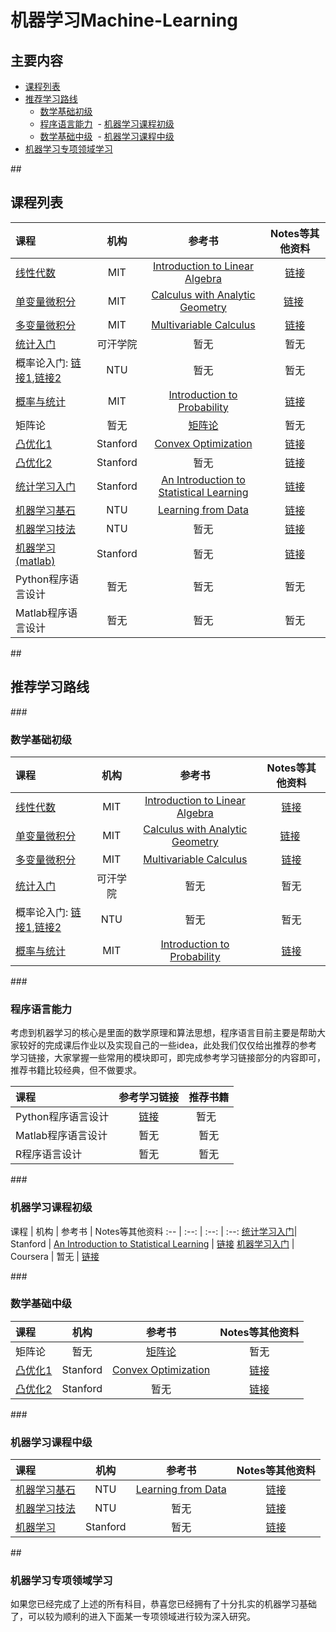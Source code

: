 # 机器学习Machine-Learning

## 主要内容
   
- [课程列表](#curriculum)
- [推荐学习路线](#learning_route)
  - [数学基础初级](#math_basic)
  - [程序语言能力](#programming_basic) 
  - [机器学习课程初级](#machine_learning_basic)
  - [数学基础中级](#math_median)
  - [机器学习课程中级](#machine_learning_median)
- [机器学习专项领域学习](#special_learning)

##<h2 id="curriculum">课程列表</h2>

课程 | 机构 | 参考书 | Notes等其他资料
:-- | :--: | :--: | :--:
[线性代数](http://open.163.com/special/opencourse/daishu.html)| MIT | [Introduction to Linear Algebra](http://math.mit.edu/~gs/linearalgebra/) |  [链接](https://ocw.mit.edu/courses/mathematics/18-06-linear-algebra-spring-2010/study-materials/)
[单变量微积分](http://open.163.com/movie/2006/8/M/L/M6GLI5A07_M6GLJH1ML.html) |  MIT | [Calculus with Analytic Geometry](https://www.amazon.com/exec/obidos/ASIN/0070576424/ref=nosim/mitopencourse-20)  | [链接](https://ocw.mit.edu/courses/mathematics/18-01-single-variable-calculus-fall-2006/) 
[多变量微积分](http://open.163.com/special/opencourse/multivariable.html)  |  MIT | [Multivariable Calculus](https://www.amazon.com/exec/obidos/ASIN/0130339679/ref=nosim/mitopencourse-20) | [链接](https://ocw.mit.edu/courses/mathematics/18-02-multivariable-calculus-fall-2007/)
[统计入门](http://open.163.com/movie/2011/6/6/0/M82IC6GQU_M83J9IK60.html) | 可汗学院 | 暂无 | 暂无
概率论入门: [链接1](http://mooc.guokr.com/course/461/%E6%A9%9F%E7%8E%87/),[链接2](https://www.youtube.com/watch?v=GwSEguqJj6U&index=1&list=PLtvno3VRDR_jMAJcNY1n4pnP5kXtPOmVk)| NTU | 暂无 | 暂无
[概率与统计](https://www.youtube.com/watch?v=j9WZyLZCBzs&list=PLQ3khvAsNhargDx0dG1cQXOrA2u3JsFKc)| MIT | [Introduction to Probability](https://www.amazon.com/exec/obidos/ASIN/188652923X/ref=nosim/mitopencourse-20) | [链接](https://ocw.mit.edu/courses/electrical-engineering-and-computer-science/6-041-probabilistic-systems-analysis-and-applied-probability-fall-2010/tutorials/)
矩阵论 | 暂无 | [矩阵论](https://www.amazon.cn/%E7%9F%A9%E9%98%B5%E8%AE%BA-%E6%88%B4%E5%8D%8E/dp/B00116BRO0/ref=sr_1_1?s=books&ie=UTF8&qid=1478614198&sr=1-1&keywords=%E6%88%B4%E5%8D%8E%EF%BC%8C+%E7%9F%A9%E9%98%B5%E8%AE%BA) | 暂无 
[凸优化1](https://lagunita.stanford.edu/courses/Engineering/CVX101/Winter2014/about)| Stanford | [Convex Optimization](http://www.stanford.edu/~boyd/cvxbook/bv_cvxbook.pdf) | [链接](http://stanford.edu/class/ee364a/index.html)
[凸优化2](https://www.youtube.com/watch?v=U3lJAObbMFI&list=PL3940DD956CDF0622&index=20)| Stanford | 暂无 |  [链接](http://stanford.edu/class/ee364b/)
[统计学习入门](https://lagunita.stanford.edu/courses/HumanitiesSciences/StatLearning/Winter2016/about)| Stanford | [An Introduction to Statistical Learning](http://www-bcf.usc.edu/~gareth/ISL/) | [链接](https://lagunita.stanford.edu/courses/HumanitiesSciences/StatLearning/Winter2016/about)
[机器学习基石](https://www.coursera.org/instructor/htlin)| NTU | [Learning from Data](https://www.amazon.com/gp/product/1600490069) | [链接](https://www.csie.ntu.edu.tw/~htlin/course/mlfound16fall/)
[机器学习技法](https://www.coursera.org/instructor/htlin)| NTU | 暂无 | [链接](https://www.csie.ntu.edu.tw/~htlin/course/ml15fall/)
[机器学习(matlab)](http://open.163.com/movie/2008/1/M/C/M6SGF6VB4_M6SGHFBMC.html)| Stanford |暂无| [链接](http://cs229.stanford.edu/materials.html)
Python程序语言设计| 暂无 | 暂无 | 暂无
Matlab程序语言设计| 暂无 | 暂无 | 暂无

##<h2 id="learning_route">推荐学习路线</h2>
###<h3 id="math_basic">数学基础初级</h3>

课程 | 机构 | 参考书 | Notes等其他资料
:-- | :--: | :--: | :--:
[线性代数](http://open.163.com/special/opencourse/daishu.html)| MIT | [Introduction to Linear Algebra](http://math.mit.edu/~gs/linearalgebra/) |  [链接](https://ocw.mit.edu/courses/mathematics/18-06-linear-algebra-spring-2010/study-materials/)
[单变量微积分](http://open.163.com/movie/2006/8/M/L/M6GLI5A07_M6GLJH1ML.html) |  MIT | [Calculus with Analytic Geometry](https://www.amazon.com/exec/obidos/ASIN/0070576424/ref=nosim/mitopencourse-20)  | [链接](https://ocw.mit.edu/courses/mathematics/18-01-single-variable-calculus-fall-2006/) 
[多变量微积分](http://open.163.com/special/opencourse/multivariable.html)  |  MIT | [Multivariable Calculus](https://www.amazon.com/exec/obidos/ASIN/0130339679/ref=nosim/mitopencourse-20) | [链接](https://ocw.mit.edu/courses/mathematics/18-02-multivariable-calculus-fall-2007/)
[统计入门](http://open.163.com/movie/2011/6/6/0/M82IC6GQU_M83J9IK60.html) | 可汗学院 | 暂无 | 暂无
概率论入门: [链接1](http://mooc.guokr.com/course/461/%E6%A9%9F%E7%8E%87/),[链接2](https://www.youtube.com/watch?v=GwSEguqJj6U&index=1&list=PLtvno3VRDR_jMAJcNY1n4pnP5kXtPOmVk)| NTU | 暂无 | 暂无
[概率与统计](https://www.youtube.com/watch?v=j9WZyLZCBzs&list=PLQ3khvAsNhargDx0dG1cQXOrA2u3JsFKc)| MIT | [Introduction to Probability](https://www.amazon.com/exec/obidos/ASIN/188652923X/ref=nosim/mitopencourse-20) | [链接](https://ocw.mit.edu/courses/electrical-engineering-and-computer-science/6-041-probabilistic-systems-analysis-and-applied-probability-fall-2010/tutorials/)


###<h3 id="programming_basic">程序语言能力</h3>
考虑到机器学习的核心是里面的数学原理和算法思想，程序语言目前主要是帮助大家较好的完成课后作业以及实现自己的一些idea，此处我们仅仅给出推荐的参考学习链接，大家掌握一些常用的模块即可，即完成参考学习链接部分的内容即可，推荐书籍比较经典，但不做要求。

课程 | 参考学习链接 | 推荐书籍
:-- | :--: | :--:
Python程序语言设计| [链接](http://cs231n.github.io/python-numpy-tutorial/) | 暂无  
Matlab程序语言设计| 暂无 | 暂无 
R程序语言设计| 暂无 | 暂无 


###<h3 id="machine_learning_basic">机器学习课程初级</h3>
课程 | 机构 | 参考书 | Notes等其他资料
:-- | :--: | :--: | :--:
[统计学习入门](https://lagunita.stanford.edu/courses/HumanitiesSciences/StatLearning/Winter2016/about)| Stanford | [An Introduction to Statistical Learning](http://www-bcf.usc.edu/~gareth/ISL/) | [链接](https://lagunita.stanford.edu/courses/HumanitiesSciences/StatLearning/Winter2016/about)
[机器学习入门](https://www.coursera.org/learn/machine-learning) | Coursera | 暂无 | [链接](https://www.coursera.org/learn/machine-learning)


###<h3 id="math_median">数学基础中级</h3>

课程 | 机构 | 参考书 | Notes等其他资料
:-- | :--: | :--: | :--:
矩阵论 | 暂无 | [矩阵论](https://www.amazon.cn/%E7%9F%A9%E9%98%B5%E8%AE%BA-%E6%88%B4%E5%8D%8E/dp/B00116BRO0/ref=sr_1_1?s=books&ie=UTF8&qid=1478614198&sr=1-1&keywords=%E6%88%B4%E5%8D%8E%EF%BC%8C+%E7%9F%A9%E9%98%B5%E8%AE%BA) | 暂无 
[凸优化1](https://lagunita.stanford.edu/courses/Engineering/CVX101/Winter2014/about)| Stanford | [Convex Optimization](http://www.stanford.edu/~boyd/cvxbook/bv_cvxbook.pdf) | [链接](http://stanford.edu/class/ee364a/index.html)
[凸优化2](https://www.youtube.com/watch?v=U3lJAObbMFI&list=PL3940DD956CDF0622&index=20)| Stanford | 暂无 |  [链接](http://stanford.edu/class/ee364b/)


###<h3 id="machine_learning_median">机器学习课程中级</h3>

课程 | 机构 | 参考书 | Notes等其他资料
:-- | :--: | :--: | :--:
[机器学习基石](https://www.coursera.org/instructor/htlin)| NTU | [Learning from Data](https://www.amazon.com/gp/product/1600490069) | [链接](https://www.csie.ntu.edu.tw/~htlin/course/mlfound16fall/)
[机器学习技法](https://www.coursera.org/instructor/htlin)| NTU | 暂无 | [链接](https://www.csie.ntu.edu.tw/~htlin/course/ml15fall/)
[机器学习](http://open.163.com/movie/2008/1/M/C/M6SGF6VB4_M6SGHFBMC.html)| Stanford |暂无| [链接](http://cs229.stanford.edu/materials.html)


##<h3 id="special_learning">机器学习专项领域学习</h3>
如果您已经完成了上述的所有科目，恭喜您已经拥有了十分扎实的机器学习基础了，可以较为顺利的进入下面某一专项领域进行较为深入研究。
